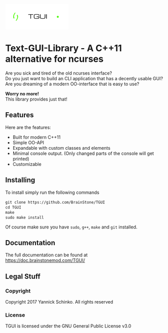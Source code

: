 ![Logo](logo.png)

# Text-GUI-Library - A C++11 alternative for ncurses

Are you sick and tired of the old ncurses interface?<br />
Do you just want to build an CLI application that has a decently usable GUI?<br />
Are you dreaming of a modern OO-interface that is easy to use?

**Worry no more!**<br />
This library provides just that!

## Features

Here are the features:
- Built for modern C++11
- Simple OO-API
- Expandable with custom classes and elements
- Minimal console output. (Only changed parts of the console will get printed)
- Customizable

## Installing

To install simply run the following commands

    git clone https://github.com/BrainStone/TGUI
    cd TGUI
    make
    sudo make install

Of course make sure you have `sudo`, `g++`, `make` and `git` installed.

## Documentation

The full documentation can be found at https://doc.brainstonemod.com/TGUI/

## Legal Stuff

### Copyright
Copyright 2017 Yannick Schinko. All rights reserved

### License
TGUI is licensed under the GNU General Public License v3.0
